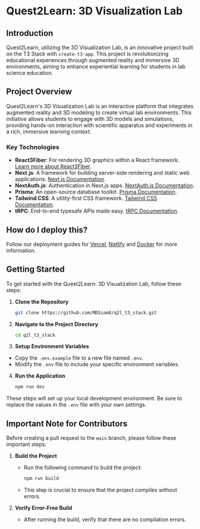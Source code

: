 # Quest2Learn: 3D Visualization Lab

## Introduction

Quest2Learn, utilizing the 3D Visualization Lab, is an innovative project built on the T3 Stack with `create-t3-app`. This project is revolutionizing educational experiences through augmented reality and immersive 3D environments, aiming to enhance experiential learning for students in lab science education.

## Project Overview

Quest2Learn's 3D Visualization Lab is an interactive platform that integrates augmented reality and 3D modeling to create virtual lab environments. This initiative allows students to engage with 3D models and simulations, providing hands-on interaction with scientific apparatus and experiments in a rich, immersive learning context.

### Key Technologies

- **React3Fiber**: For rendering 3D graphics within a React framework. [Learn more about React3Fiber](https://docs.pmnd.rs/react-three-fiber/getting-started/introduction).
- **Next.js**: A framework for building server-side rendering and static web applications. [Next.js Documentation](https://nextjs.org).
- **NextAuth.js**: Authentication in Next.js apps. [NextAuth.js Documentation](https://next-auth.js.org).
- **Prisma**: An open-source database toolkit. [Prisma Documentation](https://prisma.io).
- **Tailwind CSS**: A utility-first CSS framework. [Tailwind CSS Documentation](https://tailwindcss.com).
- **tRPC**: End-to-end typesafe APIs made easy. [tRPC Documentation](https://trpc.io).

## How do I deploy this?

Follow our deployment guides for [Vercel](https://create.t3.gg/en/deployment/vercel), [Netlify](https://create.t3.gg/en/deployment/netlify) and [Docker](https://create.t3.gg/en/deployment/docker) for more information.

## Getting Started

To get started with the Quest2Learn: 3D Visualization Lab, follow these steps:

1. **Clone the Repository**
   ```bash
   git clone https://github.com/MDSiam8/q2l_t3_stack.git
   ```
2. **Navigate to the Project Directory**
   ```bash
   cd q2l_t3_stack
   ```
3. **Setup Environment Variables**
- Copy the `.env.example` file to a new file named `.env`.
- Modify the `.env` file to include your specific environment variables. 

4. **Run the Application**
   ```bash
   npm run dev
   ```

These steps will set up your local development environment. Be sure to replace the values in the `.env` file with your own settings.

## Important Note for Contributors

Before creating a pull request to the `main` branch, please follow these important steps:

1. **Build the Project**
   - Run the following command to build the project:
     ```bash
     npm run build
     ```
   - This step is crucial to ensure that the project compiles without errors.

2. **Verify Error-Free Build**
   - After running the build, verify that there are no compilation errors.

